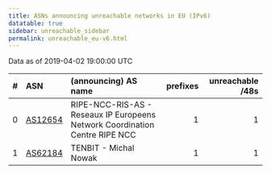 ```yaml
---
title: ASNs announcing unreachable networks in EU (IPv6)
datatable: true
sidebar: unreachable_sidebar
permalink: unreachable_eu-v6.html
---
```


Data as of 2019-04-02 19:00:00 UTC


<div class="datatable-begin"></div>

|   # | ASN                                    | (announcing) AS name                                                        |   prefixes |   unreachable /48s |
|----:|:---------------------------------------|:----------------------------------------------------------------------------|-----------:|-------------------:|
|   0 | [AS12654](unreachable_AS12654-v6.html) | RIPE-NCC-RIS-AS - Reseaux IP Europeens Network Coordination Centre RIPE NCC |          1 |                  1 |
|   1 | [AS62184](unreachable_AS62184-v6.html) | TENBIT - Michal Nowak                                                       |          1 |                  1 |

<div class="datatable-end"></div>